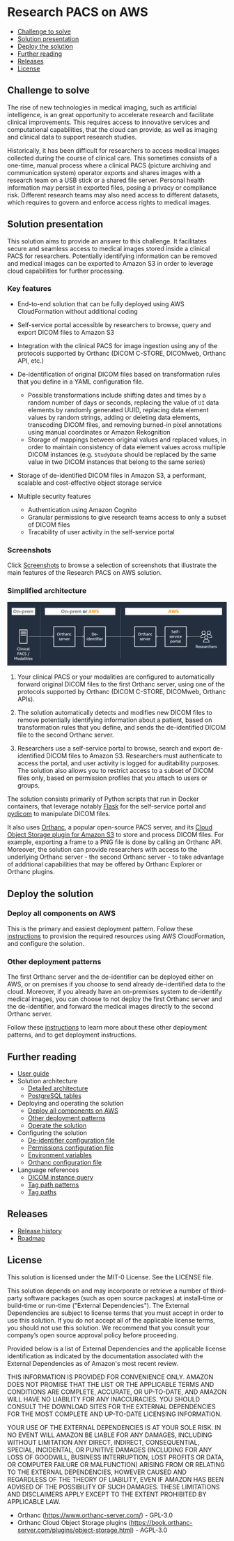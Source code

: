 # Research PACS on AWS

* [Challenge to solve](#challenge-to-solve)
* [Solution presentation](#solution-presentation)
* [Deploy the solution](#deploy-the-solution)
* [Further reading](#further-reading)
* [Releases](#releases)
* [License](#license)

## Challenge to solve

The rise of new technologies in medical imaging, such as artificial intelligence, is an great opportunity to accelerate research and facilitate clinical improvements. This requires access to innovative services and computational capabilities, that the cloud can provide, as well as imaging and clinical data to support research studies.

Historically, it has been difficult for researchers to access medical images collected during the course of clinical care. This sometimes consists of a one-time, manual process where a clinical PACS (picture archiving and communication system) operator exports and shares images with a research team on a USB stick or a shared file server. Personal health information may persist in exported files, posing a privacy or compliance risk. Different research teams may also need access to different datasets, which requires to govern and enforce access rights to medical images.

## Solution presentation

This solution aims to provide an answer to this challenge. It facilitates secure and seamless access to medical images stored inside a clinical PACS for researchers. Potentially identifying information can be removed and medical images can be exported to Amazon S3 in order to leverage cloud capabilities for further processing.

### Key features

* End-to-end solution that can be fully deployed using AWS CloudFormation without additional coding
* Self-service portal accessible by researchers to browse, query and export DICOM files to Amazon S3
* Integration with the clinical PACS for image ingestion using any of the protocols supported by Orthanc (DICOM C-STORE, DICOMweb, Orthanc API, etc.)
* De-identification of original DICOM files based on transformation rules that you define in a YAML configuration file.
  * Possible transformations include shifting dates and times by a random number of days or seconds, replacing the value of `UI` data elements by randomly generated UUID, replacing data element values by random strings, adding or deleting data elements, transcoding DICOM files, and removing burned-in pixel annotations using manual coordinates or Amazon Rekognition
  * Storage of mappings between original values and replaced values, in order to maintain consistency of data element values across multiple DICOM instances (e.g. `StudyDate` should be replaced by the same value in two DICOM instances that belong to the same series)

* Storage of de-identified DICOM files in Amazon S3, a performant, scalable and cost-effective object storage service
* Multiple security features
  * Authentication using Amazon Cognito
  * Granular permissions to give research teams access to only a subset of DICOM files
  * Tracability of user activity in the self-service portal

### Screenshots

Click [Screenshots](doc/screenshots.md) to browse a selection of screenshots that illustrate the main features of the Research PACS on AWS solution.

### Simplified architecture

![Simplified architecture](image/simplified-architecture.png)

1. Your clinical PACS or your modalities are configured to automatically forward original DICOM files to the first Orthanc server, using one of the protocols supported by Orthanc (DICOM C-STORE, DICOMweb, Orthanc APIs).

2. The solution automatically detects and modifies new DICOM files to remove potentially identifying information about a patient, based on transformation rules that you define, and sends the de-identified DICOM file to the second Orthanc server.

3. Researchers use a self-service portal to browse, search and export de-identified DICOM files to Amazon S3. Researchers must authenticate to access the portal, and user activity is logged for auditability purposes. The solution also allows you to restrict access to a subset of DICOM files only, based on permission profiles that you attach to users or groups.

The solution consists primarily of Python scripts that run in Docker containers, that leverage notably [Flask](https://flask.palletsprojects.com/) for the self-service portal and [pydicom](https://github.com/pydicom/pydicom/) to manipulate DICOM files.

It also uses [Orthanc](https://www.orthanc-server.com/), a popular open-source PACS server, and its [Cloud Object Storage plugin for Amazon S3](https://book.orthanc-server.com/plugins/object-storage.html) to store and process DICOM files. For example, exporting a frame to a PNG file is done by calling an Orthanc API. Moreover, the solution can provide researchers with access to the underlying Orthanc server - the second Orthanc server - to take advantage of additional capabilities that may be offered by Orthanc Explorer or Orthanc plugins.

## Deploy the solution

### Deploy all components on AWS

This is the primary and easiest deployment pattern. Follow these [instructions](doc/deploy-all-aws.md) to provision the required resources using AWS CloudFormation, and configure the solution.

### Other deployment patterns

The first Orthanc server and the de-identifier can be deployed either on AWS, or on premises if you choose to send already de-identified data to the cloud. Moreover, if you already have an on-premises system to de-identify medical images, you can choose to not deploy the first Orthanc server and the de-identifier, and forward the medical images directly to the second Orthanc server.

Follow these [instructions](doc/deploy-others.md) to learn more about these other deployment patterns, and to get deployment instructions.

## Further reading

* [User guide](doc/user-guide.md)
* Solution architecture
  * [Detailed architecture](doc/detailed-architecture.md)
  * [PostgreSQL tables](doc/pgsql-tables.md)
* Deploying and operating the solution
  * [Deploy all components on AWS](doc/deploy-all-aws.md)
  * [Other deployment patterns](doc/deploy-others.md)
  * [Operate the solution](doc/operate.md)
* Configuring the solution
  * [De-identifier configuration file](doc/config-deidentifier.md)
  * [Permissions configuration file](doc/config-permissions.md)
  * [Environment variables](doc/environment-variables.md)
  * [Orthanc configuration file](doc/config-orthanc.md)
* Language references
  * [DICOM instance query](doc/dicom-instance-query.md)
  * [Tag path patterns](doc/tag-path-pattern.md)
  * [Tag paths](doc/tag-path.md)

## Releases

* [Release history](doc/releases.md)
* [Roadmap](doc/roadmap.md)

## License

This solution is licensed under the MIT-0 License. See the LICENSE file.

This solution depends on and may incorporate or retrieve a number of third-party software packages (such as open source packages) at install-time or build-time or run-time ("External Dependencies"). The External Dependencies are subject to license terms that you must accept in order to use this solution. If you do not accept all of the applicable license terms, you should not use this solution. We recommend that you consult your company’s open source approval policy before proceeding.

Provided below is a list of External Dependencies and the applicable license identification as indicated by the documentation associated with the External Dependencies as of Amazon's most recent review.

THIS INFORMATION IS PROVIDED FOR CONVENIENCE ONLY. AMAZON DOES NOT PROMISE THAT THE LIST OR THE APPLICABLE TERMS AND CONDITIONS ARE COMPLETE, ACCURATE, OR UP-TO-DATE, AND AMAZON WILL HAVE NO LIABILITY FOR ANY INACCURACIES. YOU SHOULD CONSULT THE DOWNLOAD SITES FOR THE EXTERNAL DEPENDENCIES FOR THE MOST COMPLETE AND UP-TO-DATE LICENSING INFORMATION.

YOUR USE OF THE EXTERNAL DEPENDENCIES IS AT YOUR SOLE RISK. IN NO EVENT WILL AMAZON BE LIABLE FOR ANY DAMAGES, INCLUDING WITHOUT LIMITATION ANY DIRECT, INDIRECT, CONSEQUENTIAL, SPECIAL, INCIDENTAL, OR PUNITIVE DAMAGES (INCLUDING FOR ANY LOSS OF GOODWILL, BUSINESS INTERRUPTION, LOST PROFITS OR DATA, OR COMPUTER FAILURE OR MALFUNCTION) ARISING FROM OR RELATING TO THE EXTERNAL DEPENDENCIES, HOWEVER CAUSED AND REGARDLESS OF THE THEORY OF LIABILITY, EVEN IF AMAZON HAS BEEN ADVISED OF THE POSSIBILITY OF SUCH DAMAGES. THESE LIMITATIONS AND DISCLAIMERS APPLY EXCEPT TO THE EXTENT PROHIBITED BY APPLICABLE LAW.

* Orthanc (https://www.orthanc-server.com/) - GPL-3.0
* Orthanc Cloud Object Storage plugins (https://book.orthanc-server.com/plugins/object-storage.html) - AGPL-3.0
